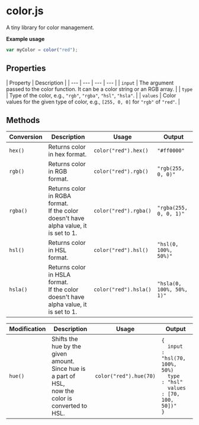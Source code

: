 # color.js

A tiny library for color management.

**Example usage**

```javascript
var myColor = color("red");
```

## Properties

| Property | Description |
| --- | --- | --- | --- |
| `input` | The argument passed to the color function. It can be a color string or an RGB array. |
| `type` | Type of the color, e.g., `"rgb"`, `"rgba"`, `"hsl"`, `"hsla"`. |
| `values` | Color values for the given type of color, e.g., `[255, 0, 0]` for `"rgb"` of `"red"`. |



## Methods

| Conversion | Description | Usage | Output |
| --- | --- | --- | --- |
| `hex()` | Returns color in hex format. | `color("red").hex()` | `"#ff0000"` |
| `rgb()` | Returns color in RGB format. | `color("red").rgb()` | `"rgb(255, 0, 0)"` |
| `rgba()` | Returns color in RGBA format. <br> If the color doesn't have alpha value, it is set to 1. | `color("red").rgba()` | `"rgba(255, 0, 0, 1)"` |
| `hsl()` | Returns color in HSL format. | `color("red").hsl()` | `"hsl(0, 100%, 50%)"` |
| `hsla()` | Returns color in HSLA format. <br> If the color doesn't have alpha value, it is set to 1. | `color("red").hsla()` | `"hsla(0, 100%, 50%, 1)"` |

| Modification | Description | Usage | Output |
| --- | --- | --- | --- |
| `hue()` | Shifts the hue by the given amount. <br> Since hue is a part of HSL, <br> now the color is converted to HSL. | `color("red").hue(70)` | `{` <br> `  input  : "hsl(70, 100%, 50%)` <br> `  type   : "hsl"` <br> `  values : [70, 100, 50])"` <br> `}` |

